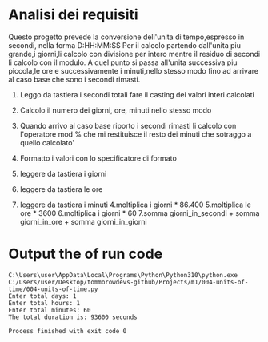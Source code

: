 # Analisi dei requisiti

Questo progetto prevede la conversione dell'unita di tempo,espresso in secondi, nella forma D:HH:MM:SS
Per il calcolo partendo dall'unita piu grande,i giorni,li calcolo con divisione per intero mentre il residuo di secondi 
li calcolo con il modulo.
A quel punto si passa all'unita successiva piu piccola,le ore e successivamente i minuti,nello stesso modo fino ad arrivare
al caso base che sono i secondi rimasti. 

1. Leggo da tastiera i secondi totali
    fare il casting dei valori interi calcolati
2. Calcolo il numero dei giorni, ore, minuti nello stesso modo
3. Quando arrivo al caso base riporto i secondi rimasti
    li calcolo con l'operatore mod % che mi restituisce il resto dei minuti che sotraggo a quello calcolato'
4. Formatto i valori con lo specificatore di formato


1. leggere da tastiera i giorni
2. leggere da tastiera le ore
3. leggere da tastiera i minuti
4.moltiplica i giorni * 86.400
5.moltiplica le ore * 3600
6.moltiplica i giorni * 60
7.somma giorni_in_secondi + somma giorni_in_ore + somma giorni_in_giorni

# Output the of run code
```
C:\Users\user\AppData\Local\Programs\Python\Python310\python.exe C:/Users/user/Desktop/tommorowdevs-github/Projects/m1/004-units-of-time/004-units-of-time.py
Enter total days: 1
Enter total hours: 1
Enter total minutes: 60
The total duration is: 93600 seconds

Process finished with exit code 0
```
